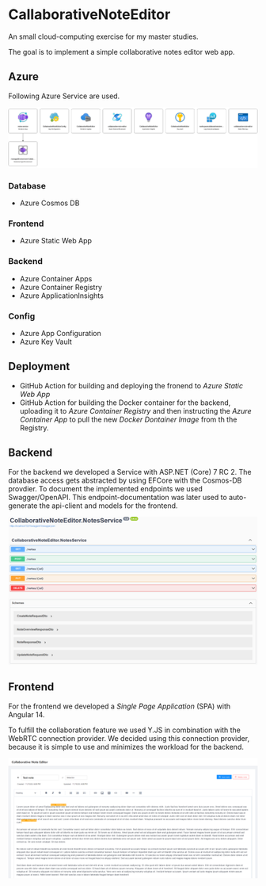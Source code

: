 # CallaborativeNoteEditor
An small cloud-computing exercise for my master studies.

The goal is to implement a simple collaborative notes editor web app.

## Azure

Following Azure Service are used.

![Azure resources](./docs/images/azure-resources.png)

### Database
- Azure Cosmos DB

### Frontend
- Azure Static Web App

### Backend
- Azure Container Apps
- Azure Container Registry
- Azure ApplicationInsights

### Config
- Azure App Configuration
- Azure Key Vault


## Deployment
- GitHub Action for building and deploying the fronend to _Azure Static Web App_
- GitHub Action for building the Docker container for the backend, uploading it to _Azure Container Registry_ and then instructing the _Azure Container App_ to pull the new _Docker Dontainer Image_ from th the Registry.

## Backend
For the backend we developed a Service with ASP.NET (Core) 7 RC 2. The database access gets abstracted by using EFCore with the Cosmos-DB provdier. 
To document the implemented endpoints we used Swagger/OpenAPI. This endpoint-documentation was later used to auto-generate the api-client and models for the frontend.

![Swagger](./docs/images/swagger.png)

## Frontend
For the frontend we developed a _Single Page Application_ (SPA) with Angular 14.

To fulfill the collaboration feature we used Y.JS in combination with the WebRTC connection provider. We decided using this connection provider, because it is simple to use and minimizes the workload for the backend.

![Frontend Demo](./docs/images/frontend-demo.png)